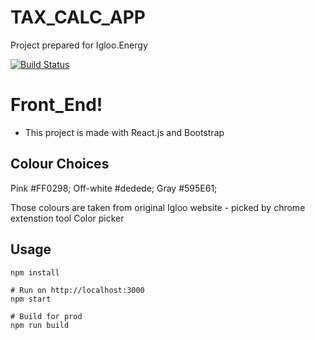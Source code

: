 # TAX_CALC_APP

Project prepared for Igloo.Energy


[![Build Status](https://travis-ci.org/joemccann/dillinger.svg?branch=master)](https://travis-ci.org/joemccann/dillinger)



# Front_End!

  - This project is made with React.js and Bootstrap


## Colour Choices

Pink #FF0298;
Off-white #dedede;
Gray  #595E61;

Those colours are taken from original Igloo website - picked by chrome extenstion tool Color picker

## Usage
```
npm install

# Run on http://localhost:3000
npm start

# Build for prod
npm run build
```

